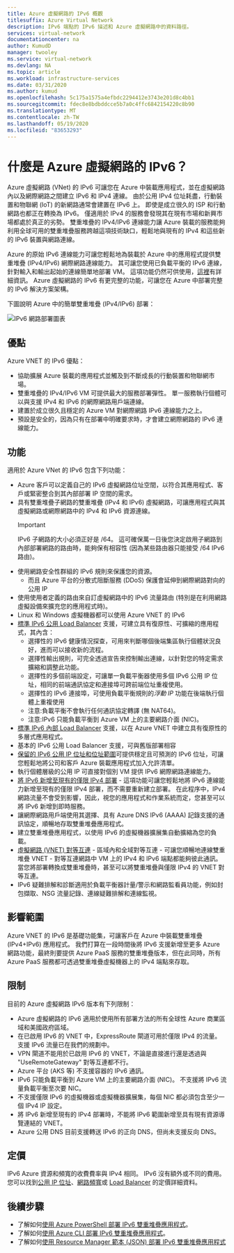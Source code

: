 ```yaml
---
title: Azure 虛擬網路的 IPv6 概觀
titlesuffix: Azure Virtual Network
description: IPv6 端點的 IPv6 描述和 Azure 虛擬網路中的資料路徑。
services: virtual-network
documentationcenter: na
author: KumudD
manager: twooley
ms.service: virtual-network
ms.devlang: NA
ms.topic: article
ms.workload: infrastructure-services
ms.date: 03/31/2020
ms.author: kumud
ms.openlocfilehash: 5c175a1575a4efbdc2294412e3743e201d8c4bb1
ms.sourcegitcommit: fdec8e8bdbddcce5b7a0c4ffc6842154220c8b90
ms.translationtype: MT
ms.contentlocale: zh-TW
ms.lasthandoff: 05/19/2020
ms.locfileid: "83653293"
---
```

# <a name="what-is-ipv6-for-azure-virtual-network"></a>什麼是 Azure 虛擬網路的 IPv6？

Azure 虛擬網路 (VNet) 的 IPv6 可讓您在 Azure 中裝載應用程式，並在虛擬網路內以及網際網路之間建立 IPv6 和 IPv4 連線。 由於公用 IPv4 位址耗盡，行動裝置和物聯網 (IoT) 的新網路通常會建置在 IPv6 上。 即使是成立很久的 ISP 和行動網路也都正在轉換為 IPv6。 僅適用於 IPv4 的服務會發現其在現有市場和新興市場都處於真正的劣勢。 雙重堆疊的 IPv4/IPv6 連線能力讓 Azure 裝載的服務能夠利用全球可用的雙重堆疊服務跨越這項技術缺口，輕鬆地與現有的 IPv4 和這些新的 IPv6 裝置與網路連線。

Azure 的原始 IPv6 連線能力可讓您輕鬆地為裝載於 Azure 中的應用程式提供雙重堆疊 (IPv4/IPv6) 網際網路連線能力。 其可讓您使用已負載平衡的 IPv6 連線，針對輸入和輸出起始的連線簡單地部署 VM。 這項功能仍然可供使用，[這裡](../load-balancer/load-balancer-ipv6-overview.md)有詳細資訊。
Azure 虛擬網路的 IPv6 有更完整的功能，可讓您在 Azure 中部署完整的 IPv6 解決方案架構。


下圖說明 Azure 中的簡單雙重堆疊 (IPv4/IPv6) 部署：

![IPv6 網路部署圖表](./media/ipv6-support-overview/ipv6-sample-diagram.png)

## <a name="benefits"></a>優點

Azure VNET 的 IPv6 優點：

- 協助擴展 Azure 裝載的應用程式並觸及到不斷成長的行動裝置和物聯網市場。
- 雙重堆疊的 IPv4/IPv6 VM 可提供最大的服務部署彈性。 單一服務執行個體可以與支援 IPv4 和 IPv6 的網際網路用戶端連線。
- 建置於成立很久且穩定的 Azure VM 對網際網路 IPv6 連線能力之上。
- 預設是安全的，因為只有在部署中明確要求時，才會建立網際網路的 IPv6 連線能力。

## <a name="capabilities"></a>功能

適用於 Azure VNet 的 IPv6 包含下列功能：

- Azure 客戶可以定義自己的 IPv6 虛擬網路位址空間，以符合其應用程式、客戶或緊密整合到其內部部署 IP 空間的需求。
- 具有雙重堆疊子網路的雙重堆疊 (IPv4 和 IPv6) 虛擬網路，可讓應用程式與其虛擬網路或網際網路中的 IPv4 和 IPv6 資源連線。
    > [!IMPORTANT]
    > IPv6 子網路的大小必須正好是 /64。  這可確保萬一日後您決定啟用子網路到內部部署網路的路由時，能夠保有相容性 (因為某些路由器只能接受 /64 IPv6 路由)。  
- 使用網路安全性群組的 IPv6 規則來保護您的資源。
    - 而且 Azure 平台的分散式阻斷服務 (DDoS) 保護會延伸到網際網路對向的公用 IP
- 使用使用者定義的路由來自訂虛擬網路中的 IPv6 流量路由 (特別是在利用網路虛擬設備來擴充您的應用程式時)。
- Linux 和 Windows 虛擬機器都可以使用 Azure VNET 的 IPv6
- [標準 IPv6 公用 Load Balancer](virtual-network-ipv4-ipv6-dual-stack-standard-load-balancer-powershell.md) 支援，可建立具有復原性、可擴縮的應用程式，其內含：
    - 選擇性的 IPv6 健康情況探查，可用來判斷哪個後端集區執行個體狀況良好，進而可以接收新的流程。
    - 選擇性輸出規則，可完全透過宣告來控制輸出連線，以針對您的特定需求擴縮和調整此功能。
    - 選擇性的多個前端設定，可讓單一負載平衡器使用多個 IPv6 公用 IP 位址，相同的前端通訊協定和連接埠可跨前端位址重複使用。
    - 選擇性的 IPv6 連接埠，可使用負載平衡規則的*浮動 IP* 功能在後端執行個體上重複使用 
    - 注意:負載平衡不會執行任何通訊協定轉譯 (無 NAT64)。 
    - 注意:IPv6 只能負載平衡到 Azure VM 上的主要網路介面 (NIC)。 
- [標準 IPv6 內部 Load Balancer](ipv6-dual-stack-standard-internal-load-balancer-powershell.md) 支援，以在 Azure VNET 中建立具有復原性的多層式應用程式。   
- 基本的 IPv6 公用 Load Balancer 支援，可與舊版部署相容
- [保留的 IPv6 公用 IP 位址和位址範圍](ipv6-public-ip-address-prefix.md)可提供穩定且可預測的 IPv6 位址，可讓您輕鬆地將公司和客戶 Azure 裝載應用程式加入允許清單。
- 執行個體層級的公用 IP 可直接對個別 VM 提供 IPv6 網際網路連線能力。
- [將 IPv6 新增至現有的僅限 IPv4 部署](ipv6-add-to-existing-vnet-powershell.md) - 這項功能可讓您輕鬆地將 IPv6 連線能力新增至現有的僅限 IPv4 部署，而不需要重新建立部署。  在此程序中，IPv4 網路流量不會受到影響，因此，視您的應用程式和作業系統而定，您甚至可以將 IPv6 新增到即時服務。    
- 讓網際網路用戶端使用其選擇、具有 Azure DNS IPv6 (AAAA) 記錄支援的通訊協定，順暢地存取雙重堆疊應用程式。 
- 建立雙重堆疊應用程式，以使用 IPv6 的虛擬機器擴展集自動擴縮為您的負載。
- [虛擬網路 (VNET) 對等互連](virtual-network-peering-overview.md) - 區域內和全域對等互連 - 可讓您順暢地連線雙重堆疊 VNET - 對等互連網路中 VM 上的 IPv4 和 IPv6 端點都能夠彼此通訊。 當您將部署轉換成雙重堆疊時，甚至可以將雙重堆疊與僅限 IPv4 的 VNET 對等互連。 
- IPv6 疑難排解和診斷適用於負載平衡器計量/警示和網路監看員功能，例如封包擷取、NSG 流量記錄、連線疑難排解和連線監視。   

## <a name="scope"></a>影響範圍
Azure VNET 的 IPv6 是基礎功能集，可讓客戶在 Azure 中裝載雙重堆疊 (IPv4+IPv6) 應用程式。  我們打算在一段時間後將 IPv6 支援新增至更多 Azure 網路功能，最終則要提供 Azure PaaS 服務的雙重堆疊版本，但在此同時，所有 Azure PaaS 服務都可透過雙重堆疊虛擬機器上的 IPv4 端點來存取。   

## <a name="limitations"></a>限制
目前的 Azure 虛擬網路 IPv6 版本有下列限制：
- Azure 虛擬網路的 IPv6 適用於使用所有部署方法的所有全球性 Azure 商業區域和美國政府區域。  
- 在已啟用 IPv6 的 VNET 中，ExpressRoute 閘道可用於僅限 IPv4 的流量。  支援 IPv6 流量已在我們的規劃中。   
- VPN 閘道不能用於已啟用 IPv6 的 VNET，不論是直接進行還是透過與 "UseRemoteGateway" 對等互連都不行。
- Azure 平台 (AKS 等) 不支援容器的 IPv6 通訊。  
- IPv6 只能負載平衡到 Azure VM 上的主要網路介面 (NIC)。 不支援將 IPv6 流量負載平衡至次要 NIC。    
- 不支援僅限 IPv6 的虛擬機器或虛擬機器擴展集，每個 NIC 都必須包含至少一個 IPv4 IP 設定。 
- 將 IPv6 新增至現有的 IPv4 部署時，不能將 IPv6 範圍新增至具有現有資源導覽連結的 VNET。  
- Azure 公用 DNS 目前支援轉送 IPv6 的正向 DNS，但尚未支援反向 DNS。   

## <a name="pricing"></a>定價

IPv6 Azure 資源和頻寬的收費費率與 IPv4 相同。 IPv6 沒有額外或不同的費用。 您可以找到[公用 IP 位址](https://azure.microsoft.com/pricing/details/ip-addresses/)、[網路頻寬](https://azure.microsoft.com/pricing/details/bandwidth/)或 [Load Balancer](https://azure.microsoft.com/pricing/details/load-balancer/) 的定價詳細資料。

## <a name="next-steps"></a>後續步驟

- 了解如何[使用 Azure PowerShell 部署 IPv6 雙重堆疊應用程式](virtual-network-ipv4-ipv6-dual-stack-standard-load-balancer-powershell.md)。
- 了解如何[使用 Azure CLI 部署 IPv6 雙重堆疊應用程式](virtual-network-ipv4-ipv6-dual-stack-standard-load-balancer-cli.md)。
- 了解如何[使用 Resource Manager 範本 (JSON) 部署 IPv6 雙重堆疊應用程式](ipv6-configure-standard-load-balancer-template-json.md)
